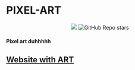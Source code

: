 # PIXEL-ART 

<p align='center'>
  <a href="https://hits.seeyoufarm.com"><img src="https://hits.seeyoufarm.com/api/count/incr/badge.svg?url=https%3A%2F%2Fwaldioizac.github.io&count_bg=%2379C83D&title_bg=%23555555&icon=&icon_color=%23E7E7E7&title=Views&edge_flat=false"/></a>
  <img alt="GitHub Repo stars" src="https://img.shields.io/github/stars/waldioizac/waldioizac.github.io?style=social">
</p>

#### Pixel art duhhhhh

## [Website with ART](https://waldioizac.github.io)
